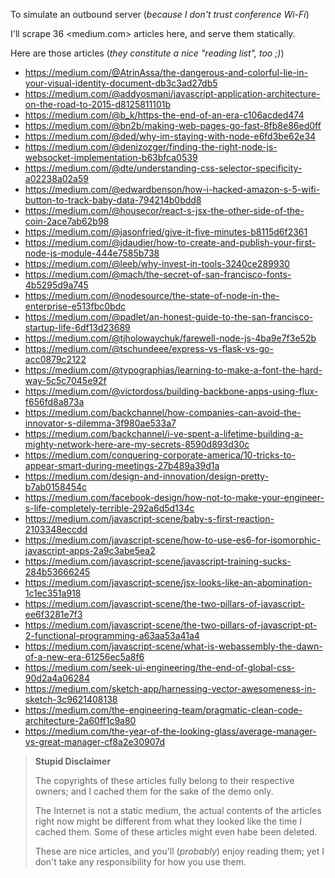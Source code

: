 To simulate an outbound server (*because I don't trust conference Wi-Fi*)

I'll scrape 36 <medium.com> articles here, and serve them statically.

Here are those articles (*they constitute a nice "reading list", too ;)*)

* <https://medium.com/@AtrinAssa/the-dangerous-and-colorful-lie-in-your-visual-identity-document-db3c3ad27db5>
* <https://medium.com/@addyosmani/javascript-application-architecture-on-the-road-to-2015-d8125811101b>
* <https://medium.com/@b_k/https-the-end-of-an-era-c106acded474>
* <https://medium.com/@bn2b/making-web-pages-go-fast-8fb8e86ed0ff>
* <https://medium.com/@ded/why-im-staying-with-node-e6fd3be62e34>
* <https://medium.com/@denizozger/finding-the-right-node-js-websocket-implementation-b63bfca0539>
* <https://medium.com/@dte/understanding-css-selector-specificity-a02238a02a59>
* <https://medium.com/@edwardbenson/how-i-hacked-amazon-s-5-wifi-button-to-track-baby-data-794214b0bdd8>
* <https://medium.com/@housecor/react-s-jsx-the-other-side-of-the-coin-2ace7ab62b98>
* <https://medium.com/@jasonfried/give-it-five-minutes-b8115d6f2361>
* <https://medium.com/@jdaudier/how-to-create-and-publish-your-first-node-js-module-444e7585b738>
* <https://medium.com/@leeb/why-invest-in-tools-3240ce289930>
* <https://medium.com/@mach/the-secret-of-san-francisco-fonts-4b5295d9a745>
* <https://medium.com/@nodesource/the-state-of-node-in-the-enterprise-e513fbc0bdc>
* <https://medium.com/@padlet/an-honest-guide-to-the-san-francisco-startup-life-6df13d23689>
* <https://medium.com/@tjholowaychuk/farewell-node-js-4ba9e7f3e52b>
* <https://medium.com/@tschundeee/express-vs-flask-vs-go-acc0879c2122>
* <https://medium.com/@typographias/learning-to-make-a-font-the-hard-way-5c5c7045e92f>
* <https://medium.com/@victordoss/building-backbone-apps-using-flux-f656fd8a873a>
* <https://medium.com/backchannel/how-companies-can-avoid-the-innovator-s-dilemma-3f980ae533a7>
* <https://medium.com/backchannel/i-ve-spent-a-lifetime-building-a-mighty-network-here-are-my-secrets-8590d893d30c>
* <https://medium.com/conquering-corporate-america/10-tricks-to-appear-smart-during-meetings-27b489a39d1a>
* <https://medium.com/design-and-innovation/design-pretty-b7ab0158454c>
* <https://medium.com/facebook-design/how-not-to-make-your-engineer-s-life-completely-terrible-292a6d5d134c>
* <https://medium.com/javascript-scene/baby-s-first-reaction-2103348eccdd>
* <https://medium.com/javascript-scene/how-to-use-es6-for-isomorphic-javascript-apps-2a9c3abe5ea2>
* <https://medium.com/javascript-scene/javascript-training-sucks-284b53666245>
* <https://medium.com/javascript-scene/jsx-looks-like-an-abomination-1c1ec351a918>
* <https://medium.com/javascript-scene/the-two-pillars-of-javascript-ee6f3281e7f3>
* <https://medium.com/javascript-scene/the-two-pillars-of-javascript-pt-2-functional-programming-a63aa53a41a4>
* <https://medium.com/javascript-scene/what-is-webassembly-the-dawn-of-a-new-era-61256ec5a8f6>
* <https://medium.com/seek-ui-engineering/the-end-of-global-css-90d2a4a06284>
* <https://medium.com/sketch-app/harnessing-vector-awesomeness-in-sketch-3c9621408138>
* <https://medium.com/the-engineering-team/pragmatic-clean-code-architecture-2a60ff1c9a80>
* <https://medium.com/the-year-of-the-looking-glass/average-manager-vs-great-manager-cf8a2e30907d>

> **Stupid Disclaimer**
>
> The copyrights of these articles fully belong to their respective owners; and I cached them for the sake of the demo only.
>
> The Internet is not a static medium, the actual contents of the articles right now might be different from what they looked like the time I cached them. Some of these articles might even habe been deleted.
>
> These are nice articles, and you'll (*probably*) enjoy reading them; yet I don't take any responsibility for how you use them.
